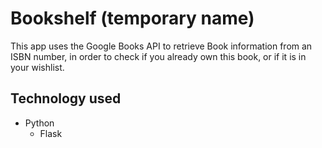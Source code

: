 # Bookshelf (temporary name)

This app uses the Google Books API to retrieve Book information from an ISBN number, in order to check if you already own this book, or if it is in your wishlist.

## Technology used
- Python
    - Flask 
    